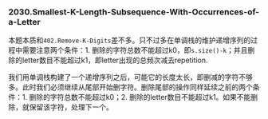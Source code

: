 ### 2030.Smallest-K-Length-Subsequence-With-Occurrences-of-a-Letter

本题本质和```402.Remove-K-Digits```差不多。只不过多在单调栈的维护递增序列的过程中需要注意两个条件：1. 删除的字符总数不能超过k0，即```s.size()-k```；并且删除的letter数目不能超过k1，即letter出现的总频次减去repetition. 

我们用单调栈构建了一个递增序列之后，可能它的长度太长，即删减的字符不够多。此时我们必须继续从尾部开始删字符。删除尾部的操作同样延续之前的两个条件：1. 删除的字符总数不能超过k0；2. 删除的letter数目不能超过k1。如果不能删除，就保留该字符，处理下一个。
